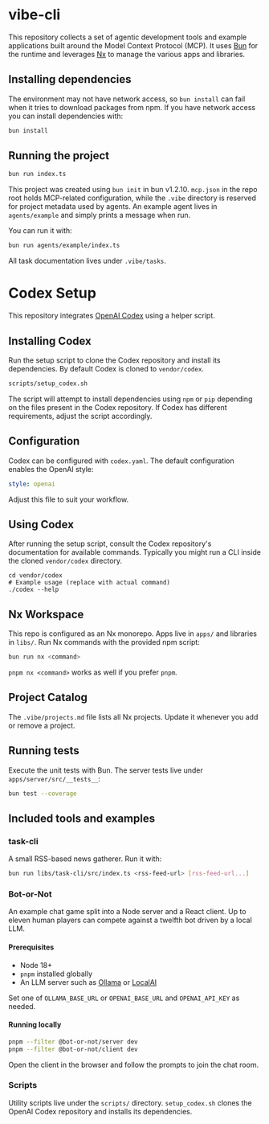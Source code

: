# vibe-cli

This repository collects a set of agentic development tools and example
applications built around the Model Context Protocol (MCP). It uses
[Bun](https://bun.sh) for the runtime and leverages [Nx](https://nx.dev) to
manage the various apps and libraries.

## Installing dependencies

The environment may not have network access, so `bun install` can fail when
it tries to download packages from npm. If you have network access you can
install dependencies with:


```bash
bun install
```

## Running the project


```bash
bun run index.ts
```

This project was created using `bun init` in bun v1.2.10.
`mcp.json` in the repo root holds MCP-related configuration, while the `.vibe`
directory is reserved for project metadata used by agents. An example agent lives
in `agents/example` and simply prints a message when run.

You can run it with:

```bash
bun run agents/example/index.ts
```

All task documentation lives under `.vibe/tasks`.

# Codex Setup

This repository integrates [OpenAI Codex](https://github.com/openai/codex) using a helper script.

## Installing Codex

Run the setup script to clone the Codex repository and install its dependencies. By default
Codex is cloned to `vendor/codex`.

```bash
scripts/setup_codex.sh
```

The script will attempt to install dependencies using `npm` or `pip` depending on the files
present in the Codex repository. If Codex has different requirements, adjust the script
accordingly.

## Configuration

Codex can be configured with `codex.yaml`. The default configuration enables the OpenAI style:

```yaml
style: openai
```

Adjust this file to suit your workflow.

## Using Codex

After running the setup script, consult the Codex repository's documentation for available
commands. Typically you might run a CLI inside the cloned `vendor/codex` directory.

```
cd vendor/codex
# Example usage (replace with actual command)
./codex --help
```

## Nx Workspace

This repo is configured as an Nx monorepo. Apps live in `apps/` and libraries in `libs/`.
Run Nx commands with the provided npm script:

```bash
bun run nx <command>
```

`pnpm nx <command>` works as well if you prefer `pnpm`.

## Project Catalog

The `.vibe/projects.md` file lists all Nx projects. Update it whenever you add or remove a project.

## Running tests

Execute the unit tests with Bun. The server tests live under
`apps/server/src/__tests__`:

```bash
bun test --coverage
```

## Included tools and examples

### task-cli

A small RSS-based news gatherer.
Run it with:

```bash
bun run libs/task-cli/src/index.ts <rss-feed-url> [rss-feed-url...]
```

### Bot-or-Not

An example chat game split into a Node server and a React client. Up to eleven
human players can compete against a twelfth bot driven by a local LLM.

#### Prerequisites
* Node 18+
* `pnpm` installed globally
* An LLM server such as [Ollama](https://github.com/jmorganca/ollama) or [LocalAI](https://github.com/go-skynet/LocalAI)

Set one of `OLLAMA_BASE_URL` or `OPENAI_BASE_URL` and `OPENAI_API_KEY` as
needed.

#### Running locally

```bash
pnpm --filter @bot-or-not/server dev
pnpm --filter @bot-or-not/client dev
```

Open the client in the browser and follow the prompts to join the chat room.

### Scripts

Utility scripts live under the `scripts/` directory. `setup_codex.sh` clones the
OpenAI Codex repository and installs its dependencies.

